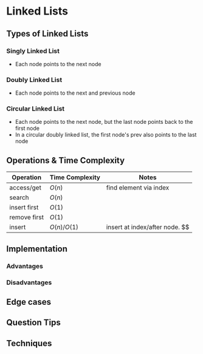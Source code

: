 # Linked Lists

## Types of Linked Lists

### Singly Linked List
- Each node points to the next node
### Doubly Linked List
- Each node points to the next and previous node
### Circular Linked List
- Each node points to the next node, but the last node points back to the first node
- In a circular doubly linked list, the first node's prev also points to the last node

## Operations & Time Complexity

| Operation | Time Complexity | Notes |
| ----------|-----------------|-------| 
| access/get | $O(n)$ |find element via index|
| search | $O(n)$ ||
|insert first| $O(1)$||
| remove first | $O(1)$ ||
| insert | $O(n)/O(1)$ |insert at index/after node. $$|


## Implementation

### Advantages

### Disadvantages

## Edge cases

## Question Tips

## Techniques
